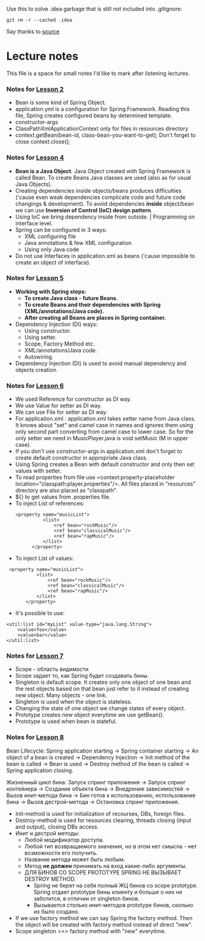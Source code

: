 Use this to solve .idea garbage that is still not included into .gitignore:

``` 
git rm -r --cached .idea
```

Say thanks to [source](https://bigdata-etl.com/gitignore-intellij-not-working-idea-git/)

# Lecture notes

This file is a space for small notes I'd like to mark after listening lectures.

### Notes for [Lesson 2](https://youtu.be/nLCYk1ySY_U)

- Bean is some kind of Spring Object.
- application.yml is a configuration for Spring Framework.
  Reading this file, Spring creates configured beans by determined template.
- constructor-args
- ClassPathXmlApplicationContext only for files in resources directory
- context.getBean(bean-id, class-bean-you-want-to-get); Don't forget to close context.close();

### Notes for [Lesson 4](https://youtu.be/Ns0IxBXDbWw)

- **Bean is a Java Object**. Java Object created with Spring Framework is called Bean.
  To create Beans Java classes are used (also as for usual Java Objects).
- Creating dependencies inside objects/beans produces difficulties
  ('cause even weak dependencies complicate code and future code changings & development).
  To avoid dependencies **inside** object/bean we can use **Inversion of Control (IoC) design pattern**.
- Using IoC we bring dependency inside from outside. | Programming on interface level.
- Spring can be configured in 3 ways:
    - XML configuring file
    - Java annotations & few XML configuration
    - Using only Java code
- Do not use Interfaces in application.xml as beans ('cause impossible to create an object of interface).

### Notes for [Lesson 5](https://youtu.be/MjnVZgMnTT0)

- **Working with Spring steps:**
    - **To create Java class - future Beans.**
    - **To create Beans and their dependencies with Spring (XML/annotations/Java code).**
    - **After creating all Beans are places in Spring container.**
- Dependency Injection (DI) ways:
    - Using constructor.
    - Using setter.
    - Scope, Factory Method etc.
    - XML/annotations/Java code.
    - Autowiring.
- Dependency Injection (DI) is used to avoid manual dependency and objects creation.

### Notes for [Lesson 6](https://youtu.be/dBxRmUH3Af8)

- We used Reference for constructor as DI way.
- We use Value for setter as DI way.
- We can use File for setter as DI way.
- For application.xml <property>: application.xml takes setter name from Java class.
  It knows about "set" and camel case in names and ignores them using only second part converting from camel case to
  lower case.
  So for <property name="music"/> the only setter we need in MusicPlayer.java is void setMusic (M in upper case).
- If you don't use constructor-args in application.xml don't forget to create default constructor in appropriate Java
  class.
- Using <property name="music"/> Spring creates a Bean with default constructor and only then set values with setter.
- To read properties from file use <context:property-placeholder location="classpath:player.properties"/>. All files
  placed in "resources" directory are also placed as "classpath".
- ${} to get values from .properties file.
- To inject List of references:
  ```
  <property name="musicList">
            <list>
                <ref bean="rockMusic"/>
                <ref bean="classicalMusic"/>
                <ref bean="rapMusic"/>
            </list>
        </property> 
  ```
- To inject List of values:

 ```
  <property name="musicList">
            <list>
                <ref bean="rockMusic"/>
                <ref bean="classicalMusic"/>
                <ref bean="rapMusic"/>
            </list>
        </property> 
  ```

- It's possible to use:

``` 
<util:list id="myList" value-type="java.lang.String">
    <value>foo</value>
    <value>bar</value>
</util:list>
```

### Notes for [Lesson 7](https://youtu.be/IcwWPjeBpFU)

- Scope - область видимости
- Scope задает то, как Spring будет создавать бины.
- Singleton is default scope. It creates only one object of one bean and the rest objects based on that bean just refer
  to it instead of creating new object. Many objects - one link.
- Singleton is used when the object is stateless.
- Changing the state of one object we change states of every object.
- Prototype creates new object everytime we use getBean().
- Prototype is used when bean is stateful.

### Notes for [Lesson 8](https://youtu.be/MVbBLoZrT2A)

Bean Lifecycle: Spring application starting -> Spring container starting -> An object of a bean is created ->
Dependency Injection -> Init method of the bean is called -> Bean is used -> Destroy method of the bean is called ->
Spring application closing.

Жизненный цикл бина: Запуск спринг приложения -> Запуск спринг контейнера -> Создание объекта бина -> Внедрение
зависимостей -> Вызов инит-метода бина -> Бин готов к использованию, использование бина -> Вызов дестрой-метода ->
Остановка спринг приложения.

- Init-method is used for initialization of recourses, DBs, foreign files.
- Destroy-method is used for resources clearing, threads closing (input and output), closing DBs access.
- Инит и дестрой методы:
    - Любой модификатор доступа.
    - Любой тип возвращаемого значения, но в этом нет смысла - нет возможности его получить.
    - Название метода может быть любым.
    - Метод **не должен** принимать на вход какие-либо аргументы.
    - ДЛЯ БИНОВ СО SCOPE PROTOTYPE SPRING НЕ ВЫЗЫВАЕТ DESTROY METHOD.
        - Spring не берет на себя полный ЖЦ бинов со scope prototype. Spring отдает prototype бины клиенту и больше о
          них не заботится, в отличии от singleton бинов.
        - Вызывается столько инит-методов prototype бинов, сколько их было создано.
- If we use factory method we can say Spring the factory method. Then the object will be created with factory method
  instead of direct "new".
- Scope singleton >>> factory method with "new" everytime.
